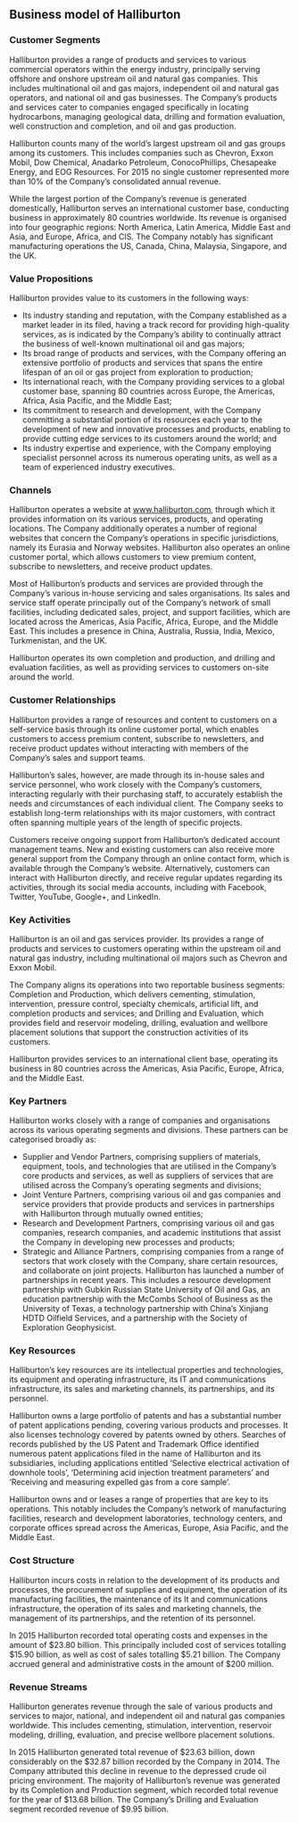 Business model of Halliburton
-----------------------------

 ### Customer Segments

 Halliburton provides a range of products and services to various commercial operators within the energy industry, principally serving offshore and onshore upstream oil and natural gas companies. This includes multinational oil and gas majors, independent oil and natural gas operators, and national oil and gas businesses. The Company’s products and services cater to companies engaged specifically in locating hydrocarbons, managing geological data, drilling and formation evaluation, well construction and completion, and oil and gas production.

 Halliburton counts many of the world’s largest upstream oil and gas groups among its customers. This includes companies such as Chevron, Exxon Mobil, Dow Chemical, Anadarko Petroleum, ConocoPhillips, Chesapeake Energy, and EOG Resources. For 2015 no single customer represented more than 10% of the Company’s consolidated annual revenue.

 While the largest portion of the Company’s revenue is generated domestically, Halliburton serves an international customer base, conducting business in approximately 80 countries worldwide. Its revenue is organised into four geographic regions: North America, Latin America, Middle East and Asia, and Europe, Africa, and CIS. The Company notably has significant manufacturing operations the US, Canada, China, Malaysia, Singapore, and the UK.

 ### Value Propositions

 Halliburton provides value to its customers in the following ways:

  * Its industry standing and reputation, with the Company established as a market leader in its filed, having a track record for providing high-quality services, as is indicated by the Company’s ability to continually attract the business of well-known multinational oil and gas majors;
 * Its broad range of products and services, with the Company offering an extensive portfolio of products and services that spans the entire lifespan of an oil or gas project from exploration to production;
 * Its international reach, with the Company providing services to a global customer base, spanning 80 countries across Europe, the Americas, Africa, Asia Pacific, and the Middle East;
 * Its commitment to research and development, with the Company committing a substantial portion of its resources each year to the development of new and innovative processes and products, enabling to provide cutting edge services to its customers around the world; and
 * Its industry expertise and experience, with the Company employing specialist personnel across its numerous operating units, as well as a team of experienced industry executives.
  ### Channels

 Halliburton operates a website at www.halliburton.com, through which it provides information on its various services, products, and operating locations. The Company additionally operates a number of regional websites that concern the Company’s operations in specific jurisdictions, namely its Eurasia and Norway websites. Halliburton also operates an online customer portal, which allows customers to view premium content, subscribe to newsletters, and receive product updates.

 Most of Halliburton’s products and services are provided through the Company’s various in-house servicing and sales organisations. Its sales and service staff operate principally out of the Company’s network of small facilities, including dedicated sales, project, and support facilities, which are located across the Americas, Asia Pacific, Africa, Europe, and the Middle East. This includes a presence in China, Australia, Russia, India, Mexico, Turkmenistan, and the UK.

 Halliburton operates its own completion and production, and drilling and evaluation facilities, as well as providing services to customers on-site around the world.

 ### Customer Relationships

 Halliburton provides a range of resources and content to customers on a self-service basis through its online customer portal, which enables customers to access premium content, subscribe to newsletters, and receive product updates without interacting with members of the Company’s sales and support teams.

 Halliburton’s sales, however, are made through its in-house sales and service personnel, who work closely with the Company’s customers, interacting regularly with their purchasing staff, to accurately establish the needs and circumstances of each individual client. The Company seeks to establish long-term relationships with its major customers, with contract often spanning multiple years of the length of specific projects.

 Customers receive ongoing support from Halliburton’s dedicated account management teams. New and existing customers can also receive more general support from the Company through an online contact form, which is available through the Company’s website. Alternatively, customers can interact with Halliburton directly, and receive regular updates regarding its activities, through its social media accounts, including with Facebook, Twitter, YouTube, Google+, and LinkedIn.

 ### Key Activities

 Halliburton is an oil and gas services provider. Its provides a range of products and services to customers operating within the upstream oil and natural gas industry, including multinational oil majors such as Chevron and Exxon Mobil.

 The Company aligns its operations into two reportable business segments: Completion and Production, which delivers cementing, stimulation, intervention, pressure control, specialty chemicals, artificial lift, and completion products and services; and Drilling and Evaluation, which provides field and reservoir modeling, drilling, evaluation and wellbore placement solutions that support the construction activities of its customers.

 Halliburton provides services to an international client base, operating its business in 80 countries across the Americas, Asia Pacific, Europe, Africa, and the Middle East.

 ### Key Partners

 Halliburton works closely with a range of companies and organisations across its various operating segments and divisions. These partners can be categorised broadly as:

  * Supplier and Vendor Partners, comprising suppliers of materials, equipment, tools, and technologies that are utilised in the Company’s core products and services, as well as suppliers of services that are utilised across the Company’s operating segments and divisions;
 * Joint Venture Partners, comprising various oil and gas companies and service providers that provide products and services in partnerships with Halliburton through mutually owned entities;
 * Research and Development Partners, comprising various oil and gas companies, research companies, and academic institutions that assist the Company in developing new processes and products;
 * Strategic and Alliance Partners, comprising companies from a range of sectors that work closely with the Company, share certain resources, and collaborate on joint projects.
  Halliburton has launched a number of partnerships in recent years. This includes a resource development partnership with Gubkin Russian State University of Oil and Gas, an education partnership with the McCombs School of Business as the University of Texas, a technology partnership with China’s Xinjiang HDTD Oilfield Services, and a partnership with the Society of Exploration Geophysicist.

 ### Key Resources

 Halliburton’s key resources are its intellectual properties and technologies, its equipment and operating infrastructure, its IT and communications infrastructure, its sales and marketing channels, its partnerships, and its personnel.

 Halliburton owns a large portfolio of patents and has a substantial number of patent applications pending, covering various products and processes. It also licenses technology covered by patents owned by others. Searches of records published by the US Patent and Trademark Office identified numerous patent applications filed in the name of Halliburton and its subsidiaries, including applications entitled ‘Selective electrical activation of downhole tools’, ‘Determining acid injection treatment parameters’ and ‘Receiving and measuring expelled gas from a core sample’.

 Halliburton owns and or leases a range of properties that are key to its operations. This notably includes the Company’s network of manufacturing facilities, research and development laboratories, technology centers, and corporate offices spread across the Americas, Europe, Asia Pacific, and the Middle East.

 ### Cost Structure

 Halliburton incurs costs in relation to the development of its products and processes, the procurement of supplies and equipment, the operation of its manufacturing facilities, the maintenance of its It and communications infrastructure, the operation of its sales and marketing channels, the management of its partnerships, and the retention of its personnel.

 In 2015 Halliburton recorded total operating costs and expenses in the amount of $23.80 billion. This principally included cost of services totalling $15.90 billion, as well as cost of sales totalling $5.21 billion. The Company accrued general and administrative costs in the amount of $200 million.

 ### Revenue Streams

 Halliburton generates revenue through the sale of various products and services to major, national, and independent oil and natural gas companies worldwide. This includes cementing, stimulation, intervention, reservoir modeling, drilling, evaluation, and precise wellbore placement solutions.

 In 2015 Halliburton generated total revenue of $23.63 billion, down considerably on the $32.87 billion recorded by the Company in 2014. The Company attributed this decline in revenue to the depressed crude oil pricing environment. The majority of Halliburton’s revenue was generated by its Completion and Production segment, which recorded total revenue for the year of $13.68 billion. The Company’s Drilling and Evaluation segment recorded revenue of $9.95 billion.